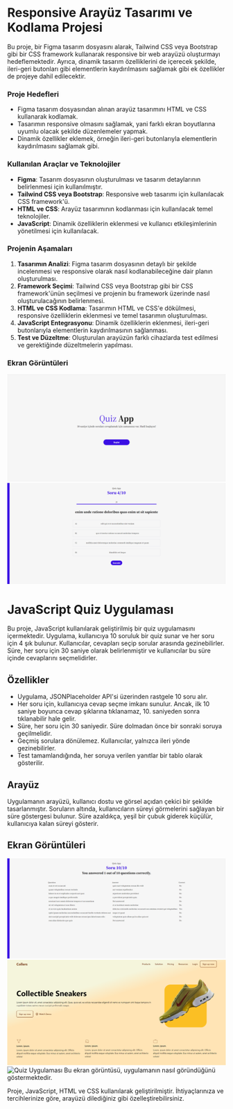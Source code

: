 # Responsive Arayüz Tasarımı ve Kodlama Projesi

Bu proje, bir Figma tasarım dosyasını alarak, Tailwind CSS veya Bootstrap gibi bir CSS framework kullanarak responsive bir web arayüzü oluşturmayı hedeflemektedir. Ayrıca, dinamik tasarım özelliklerini de içerecek şekilde, ileri-geri butonları gibi elementlerin kaydırılmasını sağlamak gibi ek özellikler de projeye dahil edilecektir.

### Proje Hedefleri

- Figma tasarım dosyasından alınan arayüz tasarımını HTML ve CSS kullanarak kodlamak.
- Tasarımın responsive olmasını sağlamak, yani farklı ekran boyutlarına uyumlu olacak şekilde düzenlemeler yapmak.
- Dinamik özellikler eklemek, örneğin ileri-geri butonlarıyla elementlerin kaydırılmasını sağlamak gibi.

### Kullanılan Araçlar ve Teknolojiler

- **Figma**: Tasarım dosyasının oluşturulması ve tasarım detaylarının belirlenmesi için kullanılmıştır.
- **Tailwind CSS veya Bootstrap**: Responsive web tasarımı için kullanılacak CSS framework'ü.
- **HTML ve CSS**: Arayüz tasarımının kodlanması için kullanılacak temel teknolojiler.
- **JavaScript**: Dinamik özelliklerin eklenmesi ve kullanıcı etkileşimlerinin yönetilmesi için kullanılacak.

### Projenin Aşamaları

1. **Tasarımın Analizi**: Figma tasarım dosyasının detaylı bir şekilde incelenmesi ve responsive olarak nasıl kodlanabileceğine dair planın oluşturulması.
2. **Framework Seçimi**: Tailwind CSS veya Bootstrap gibi bir CSS framework'ünün seçilmesi ve projenin bu framework üzerinde nasıl oluşturulacağının belirlenmesi.
3. **HTML ve CSS Kodlama**: Tasarımın HTML ve CSS'e dökülmesi, responsive özelliklerin eklenmesi ve temel tasarımın oluşturulması.
4. **JavaScript Entegrasyonu**: Dinamik özelliklerin eklenmesi, ileri-geri butonlarıyla elementlerin kaydırılmasının sağlanması.
5. **Test ve Düzeltme**: Oluşturulan arayüzün farklı cihazlarda test edilmesi ve gerektiğinde düzeltmelerin yapılması.

### Ekran Görüntüleri
![Quiz Uygulaması](./Fotoğraflar/1.png)
![Quiz Uygulaması](./Fotoğraflar/2.png)







# JavaScript Quiz Uygulaması

Bu proje, JavaScript kullanılarak geliştirilmiş bir quiz uygulamasını içermektedir. Uygulama, kullanıcıya 10 soruluk bir quiz sunar ve her soru için 4 şık bulunur. Kullanıcılar, cevapları seçip sorular arasında gezinebilirler. Süre, her soru için 30 saniye olarak belirlenmiştir ve kullanıcılar bu süre içinde cevaplarını seçmelidirler.

## Özellikler

- Uygulama, JSONPlaceholder API'si üzerinden rastgele 10 soru alır.
- Her soru için, kullanıcıya cevap seçme imkanı sunulur. Ancak, ilk 10 saniye boyunca cevap şıklarına tıklanamaz, 10. saniyeden sonra tıklanabilir hale gelir.
- Süre, her soru için 30 saniyedir. Süre dolmadan önce bir sonraki soruya geçilmelidir.
- Geçmiş sorulara dönülemez. Kullanıcılar, yalnızca ileri yönde gezinebilirler.
- Test tamamlandığında, her soruya verilen yanıtlar bir tablo olarak gösterilir.

## Arayüz

Uygulamanın arayüzü, kullanıcı dostu ve görsel açıdan çekici bir şekilde tasarlanmıştır. Soruların altında, kullanıcıların süreyi görmelerini sağlayan bir süre göstergesi bulunur. Süre azaldıkça, yeşil bir çubuk giderek küçülür, kullanıcıya kalan süreyi gösterir.

## Ekran Görüntüleri
![Quiz Uygulaması](./Fotoğraflar/3.png)
![Quiz Uygulaması](./Fotoğraflar/4.png)
![Quiz Uygulaması](./Fotoğraflar/5.png)
Bu ekran görüntüsü, uygulamanın nasıl göründüğünü göstermektedir.

Proje, JavaScript, HTML ve CSS kullanılarak geliştirilmiştir. İhtiyaçlarınıza ve tercihlerinize göre, arayüzü dilediğiniz gibi özelleştirebilirsiniz.

